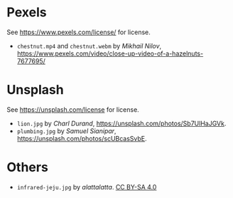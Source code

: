 # Pexels

See https://www.pexels.com/license/ for license.

- `chestnut.mp4` and `chestnut.webm` by _Mikhail Nilov_, https://www.pexels.com/video/close-up-video-of-a-hazelnuts-7677695/

# Unsplash

See https://unsplash.com/license for license.

- `lion.jpg` by _Charl Durand_, https://unsplash.com/photos/Sb7UlHaJGVk.
- `plumbing.jpg` by _Samuel Sianipar_, https://unsplash.com/photos/scUBcasSvbE.

# Others

- `infrared-jeju.jpg` by _alattalatta_. [CC BY-SA 4.0](https://creativecommons.org/licenses/by-sa/4.0/)
